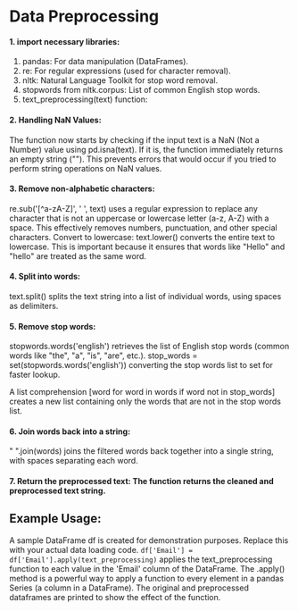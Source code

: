 # Data Preprocessing

#### 1. import necessary libraries:

1. pandas: For data manipulation (DataFrames).
2. re: For regular expressions (used for character removal).
3. nltk: Natural Language Toolkit for stop word removal.
4. stopwords from nltk.corpus: List of common English stop words.
5. text_preprocessing(text) function:

#### 2. Handling NaN Values: 
The function now starts by checking if the input text is a NaN (Not a Number) value using pd.isna(text). If it is, the function immediately returns an empty string (""). This prevents errors that would occur if you tried to perform string operations on NaN values.

#### 3. Remove non-alphabetic characters: 
re.sub('[^a-zA-Z]', ' ', text) uses a regular expression to replace any character that is not an uppercase or lowercase letter (a-z, A-Z) with a space. This effectively removes numbers, punctuation, and other special characters.
Convert to lowercase: text.lower() converts the entire text to lowercase. This is important because it ensures that words like "Hello" and "hello" are treated as the same word.

#### 4. Split into words: 
text.split() splits the text string into a list of individual words, using spaces as delimiters.

#### 5. Remove stop words:
stopwords.words('english') retrieves the list of English stop words (common words like "the", "a", "is", "are", etc.).
stop_words = set(stopwords.words('english')) converting the stop words list to set for faster lookup.

A list comprehension [word for word in words if word not in stop_words] creates a new list containing only the words that are not in the stop words list.

#### 6. Join words back into a string: 
" ".join(words) joins the filtered words back together into a single string, with spaces separating each word.

#### 7. Return the preprocessed text: The function returns the cleaned and preprocessed text string.

## Example Usage:

A sample DataFrame df is created for demonstration purposes. Replace this with your actual data loading code.
```df['Email'] = df['Email'].apply(text_preprocessing)``` applies the text_preprocessing function to each value in the 'Email' column of the DataFrame. The .apply() method is a powerful way to apply a function to every element in a pandas Series (a column in a DataFrame).
The original and preprocessed dataframes are printed to show the effect of the function.
